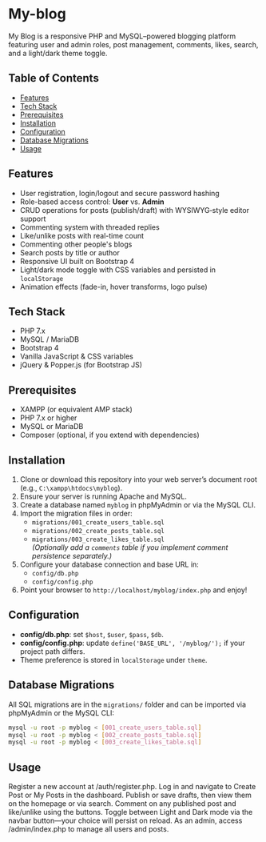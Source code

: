 # My-blog


My Blog is a responsive PHP and MySQL–powered blogging platform featuring user and admin roles, post management, comments, likes, search, and a light/dark theme toggle.

## Table of Contents

- [Features](#features)  
- [Tech Stack](#tech-stack)  
- [Prerequisites](#prerequisites)  
- [Installation](#installation)  
- [Configuration](#configuration)  
- [Database Migrations](#database-migrations)  
- [Usage](#usage)   

## Features

- User registration, login/logout and secure password hashing  
- Role-based access control: **User** vs. **Admin**  
- CRUD operations for posts (publish/draft) with WYSIWYG‐style editor support  
- Commenting system with threaded replies  
- Like/unlike posts with real-time count
- Commenting other people's blogs 
- Search posts by title or author  
- Responsive UI built on Bootstrap 4  
- Light/dark mode toggle with CSS variables and persisted in `localStorage`  
- Animation effects (fade-in, hover transforms, logo pulse)

## Tech Stack

- PHP 7.x  
- MySQL / MariaDB  
- Bootstrap 4  
- Vanilla JavaScript & CSS variables  
- jQuery & Popper.js (for Bootstrap JS)  

## Prerequisites

- XAMPP (or equivalent AMP stack)  
- PHP 7.x or higher  
- MySQL or MariaDB  
- Composer (optional, if you extend with dependencies)  

## Installation

1. Clone or download this repository into your web server’s document root (e.g., `C:\xampp\htdocs\myblog`).  
2. Ensure your server is running Apache and MySQL.  
3. Create a database named `myblog` in phpMyAdmin or via the MySQL CLI.  
4. Import the migration files in order:
   - `migrations/001_create_users_table.sql`  
   - `migrations/002_create_posts_table.sql`  
   - `migrations/003_create_likes_table.sql`  
   *(Optionally add a `comments` table if you implement comment persistence separately.)*  
5. Configure your database connection and base URL in:  
   - `config/db.php`  
   - `config/config.php`  
6. Point your browser to `http://localhost/myblog/index.php` and enjoy!

## Configuration

- **config/db.php**: set `$host`, `$user`, `$pass`, `$db`.  
- **config/config.php**: update `define('BASE_URL', '/myblog/');` if your project path differs.  
- Theme preference is stored in `localStorage` under `theme`.  

## Database Migrations

All SQL migrations are in the `migrations/` folder and can be imported via phpMyAdmin or the MySQL CLI:

```bash
mysql -u root -p myblog < [001_create_users_table.sql]
mysql -u root -p myblog < [002_create_posts_table.sql]
mysql -u root -p myblog < [003_create_likes_table.sql]
```

## Usage
Register a new account at /auth/register.php.
Log in and navigate to Create Post or My Posts in the dashboard.
Publish or save drafts, then view them on the homepage or via search.
Comment on any published post and like/unlike using the buttons.
Toggle between Light and Dark mode via the navbar button—your choice will persist on reload.
As an admin, access /admin/index.php to manage all users and posts.

